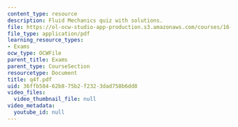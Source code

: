 ```yaml
---
content_type: resource
description: Fluid Mechanics quiz with solutions.
file: https://ol-ocw-studio-app-production.s3.amazonaws.com/courses/16-01-unified-engineering-i-ii-iii-iv-fall-2005-spring-2006/36ffb58462b875b2f2323dad758b6dd8_q4f.pdf
file_type: application/pdf
learning_resource_types:
- Exams
ocw_type: OCWFile
parent_title: Exams
parent_type: CourseSection
resourcetype: Document
title: q4f.pdf
uid: 36ffb584-62b8-75b2-f232-3dad758b6dd8
video_files:
  video_thumbnail_file: null
video_metadata:
  youtube_id: null
---
```

